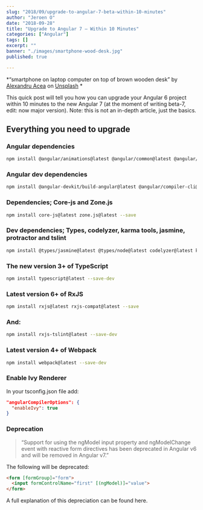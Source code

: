 ```yaml
---
slug: "2018/09/upgrade-to-angular-7-beta-within-10-minutes"
author: "Jeroen O"
date: "2018-09-28"
title: "Upgrade to Angular 7 — Within 10 Minutes"
categories: ["Angular"]
tags: []
excerpt: ""
banner: "./images/smartphone-wood-desk.jpg"
published: true

---
```


*“smartphone on laptop computer on top of brown wooden desk” by [Alexandru Acea](https://unsplash.com/@alexacea?utm_source=medium&utm_medium=referral) on [Unsplash](https://unsplash.com/?utm_source=medium&utm_medium=referral)
*

This quick post will tell you how you can upgrade your Angular 6 project within 10 minutes to the new Angular 7 (at the moment of writing beta-7, edit: now major version). Note: this is not an in-depth article, just the basics.

## Everything you need to upgrade
### Angular dependencies

```bash
npm install @angular/animations@latest @angular/common@latest @angular/compiler@latest @angular/core@latest @angular/forms@latest @angular/http@latest @angular/platform-browser@latest @angular/platform-browser-dynamic@latest @angular/platform-server@latest @angular/router@latest --save
```

### Angular dev dependencies

```bash
npm install @angular-devkit/build-angular@latest @angular/compiler-cli@latest @angular/cli@latest @angular/language-service@latest --save-dev
```

### Dependencies; Core-js and Zone.js

```bash
npm install core-js@latest zone.js@latest --save
```

### Dev dependencies; Types, codelyzer, karma tools, jasmine, protractor and tslint

```bash
npm install @types/jasmine@latest @types/node@latest codelyzer@latest karma@latest karma-chrome-launcher@latest karma-cli@latest karma-jasmine@latest karma-jasmine-html-reporter@latest jasmine-core@latest jasmine-spec-reporter@latest protractor@latest tslint@latest --save-dev
```

### The new version 3+ of TypeScript

```bash
npm install typescript@latest --save-dev
```

### Latest version 6+ of RxJS

```bash
npm install rxjs@latest rxjs-compat@latest --save
```

### And:

```bash
npm install rxjs-tslint@latest --save-dev
```

### Latest version 4+ of Webpack

```bash
npm install webpack@latest --save-dev
```

### Enable Ivy Renderer

In your tsconfig.json file add:

```json
"angularCompilerOptions": {
  "enableIvy": true
} 
```

### Deprecation

>  “Support for using the ngModel input property and ngModelChange event with reactive form directives has been deprecated in Angular v6 and will be removed in Angular v7.”

The following will be deprecated:

```html
<form [formGroup]="form">
  <input formControlName="first" [(ngModel)]="value">
</form>
```

A full explanation of this depreciation can be found here.